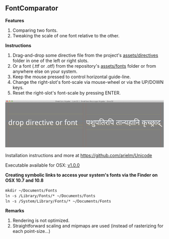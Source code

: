 FontComparator
--------------

**Features**

1. Comparing two fonts.
2. Tweaking the scale of one font relative to the other.

**Instructions**

1. Drag-and-drop some directive file from the project's [assets/directives](assets/directives) folder in one of the left or right slots.
2. Or a font (.ttf or .otf) from the repository's [assets/fonts](https://github.com/arielm/Unicode/tree/master/fonts) folder or from anywhere else on your system.
3. Keep the mouse pressed to control horizontal guide-line.
4. Change the right-slot's font-scale via mouse-wheel or via the UP/DOWN keys.
5. Reset the right-slot's font-scale by pressing ENTER.

![Screenshot](screenshot.png)

Installation instructions and more at https://github.com/arielm/Unicode  

Executable available for OSX: [v1.0.0](https://github.com/arielm/Unicode/releases/download/v1.0.0/Unicode-1.0.0.zip)

**Creating symbolic links to access your system's fonts via the Finder on OSX 10.7 and 10.8**

`mkdir ~/Documents/Fonts`  
`ln -s /Library/Fonts/* ~/Documents/Fonts`  
`ln -s /System/Library/Fonts/* ~/Documents/Fonts`  

**Remarks**

1. Rendering is not optimized.
2. Straightforward scaling and mipmaps are used (instead of rasterizing for each point-size...)
